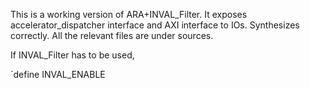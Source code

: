This is a working version of ARA+INVAL_Filter.
It exposes accelerator_dispatcher interface and AXI interface to IOs.
Synthesizes correctly.
All the relevant files are under sources.

If INVAL_Filter has to be used, 

`define INVAL_ENABLE
